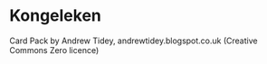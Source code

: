 # Kongeleken


Card Pack by Andrew Tidey, andrewtidey.blogspot.co.uk
(Creative Commons Zero licence)
